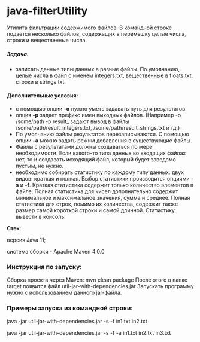 # java-filterUtility
Утилита фильтрации содержимого файлов. В командной строке подается несколько файлов, содержащих в
перемешку целые числа, строки и вещественные числа.

##### Задача: 
- записать данные типы данных в разные файлы. 
По умолчанию, целые числа в файл с именем integers.txt, вещественные в floats.txt, строки в strings.txt.

#### Дополнительные условия:
- с помощью опции **-o** нужно уметь задавать путь для результатов. 
- опция **-p** задает префикс имен выходных файлов. (Например -o /some/path -p result_ задают вывод в
файлы /some/path/result_integers.txt, /some/path/result_strings.txt и тд.)
- По умолчанию файлы результатов перезаписываются. С помощью опции **-a** можно задать
режим добавления в существующие файлы.
- Файлы с результатами должны создаваться по мере необходимости. Если какого-то типа
данных во входящих файлах нет, то и создавать исходящий файл, который будет заведомо
пустым, не нужно.
- необходимо собирать статистику по каждому типу данных. двух видов: краткая и полная. 
Выбор статистики производится опциями **-s** и **-f**. Краткая статистика содержит только
количество элементов в файле. Полная статистика для чисел
дополнительно содержит минимальное и максимальное значения, сумма и среднее.
Полная статистика для строк, помимо их количества, содержит также размер самой
короткой строки и самой длинной. Статистику вывести в консоль. 

**Стек**:

версия Java 11;

система сборки - Apache Maven 4.0.0

### Инструкция по запуску:

Сборка проекта через Maven: mvn clean package
После этого в папке target появится файл util-jar-with-dependencies.jar
Запускать программу нужно с использованием данного jar-файла.

### Примеры запуска из командной строки:

java -jar util-jar-with-dependencies.jar -s -f in1.txt in2.txt

java -jar util-jar-with-dependencies.jar -s -f -a in1.txt in2.txt in3.txt
